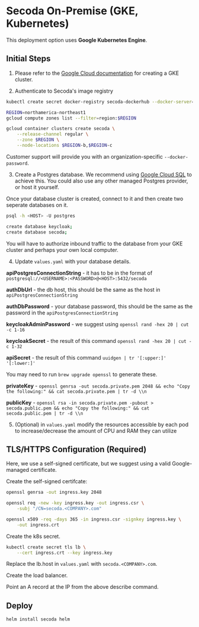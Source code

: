 # Secoda On-Premise (GKE, Kubernetes)

This deployment option uses **Google Kubernetes Engine**.

## Initial Steps

1. Please refer to the [Google Cloud documentation](https://cloud.google.com/kubernetes-engine/docs/deploy-app-cluster#standard) for creating a GKE cluster. 

2. Authenticate to Secoda's image registry

```bash
kubectl create secret docker-registry secoda-dockerhub --docker-server=https://index.docker.io/v1/ --docker-username=secodaonpremise --docker-password=<CUSTOMER_SPECIFIC_PASSWORD> --docker-email=carter@secoda.co
```

```bash
REGION=northamerica-northeast1
gcloud compute zones list --filter=region:$REGION

gcloud container clusters create secoda \
    --release-channel regular \
    --zone $REGION \
    --node-locations $REGION-b,$REGION-c
```

Customer support will provide you with an organization-specific `--docker-password`.

3. Create a Postgres database. We recommend using [Google Cloud SQL](https://cloud.google.com/sql) to achieve this. You could also use any other managed Postgres provider, or host it yourself. 


Once your database cluster is created, connect to it and then create two seperate databases on it.

```bash
psql -h <HOST> -U postgres
```

```bash
create database keycloak;
create database secoda;
```

You will have to authorize inbound traffic to the database from your GKE cluster and perhaps your own local computer.

4. Update `values.yaml` with your database details.

**apiPostgresConnectionString** - it has to be in the format of `postgresql://<USERNAME>:<PASSWORD>@<HOST>:5432/secoda`

**authDbUrl** - the db host, this should be the same as the host in `apiPostgresConnectionString`

**authDbPassword** - your database password, this should be the same as the password in the `apiPostgresConnectionString`

**keycloakAdminPassword** - we suggest using `openssl rand -hex 20 | cut -c 1-16`

**keycloakSecret** - the result of this command `openssl rand -hex 20 | cut -c 1-32`

**apiSecret** - the result of this command `uuidgen | tr '[:upper:]' '[:lower:]'`

You may need to run `brew upgrade openssl` to generate these.

**privateKey** - `openssl genrsa -out secoda.private.pem 2048 && echo "Copy the following:" && cat secoda.private.pem | tr -d \\n`

**publicKey** - `openssl rsa -in secoda.private.pem -pubout > secoda.public.pem && echo "Copy the following:" && cat secoda.public.pem | tr -d \\n`

5. (Optional) in `values.yaml` modify the resources accessible by each pod to increase/decrease the amount of CPU and RAM they can utilize


## TLS/HTTPS Configuration (Required)
 
Here, we use a self-signed certificate, but we suggest using a valid Google-managed certificate.

Create the self-signed certifcate:

```bash
openssl genrsa -out ingress.key 2048

openssl req -new -key ingress.key -out ingress.csr \
    -subj "/CN=secoda.<COMPANY>.com"

openssl x509 -req -days 365 -in ingress.csr -signkey ingress.key \
    -out ingress.crt
```

Create the k8s secret.

```bash
kubectl create secret tls lb \
    --cert ingress.crt --key ingress.key
```

Replace the lb.host in `values.yaml` with `secoda.<COMPANY>.com`.

Create the load balancer.

Point an A record at the IP from the above describe command.

## Deploy

```
helm install secoda helm
```
